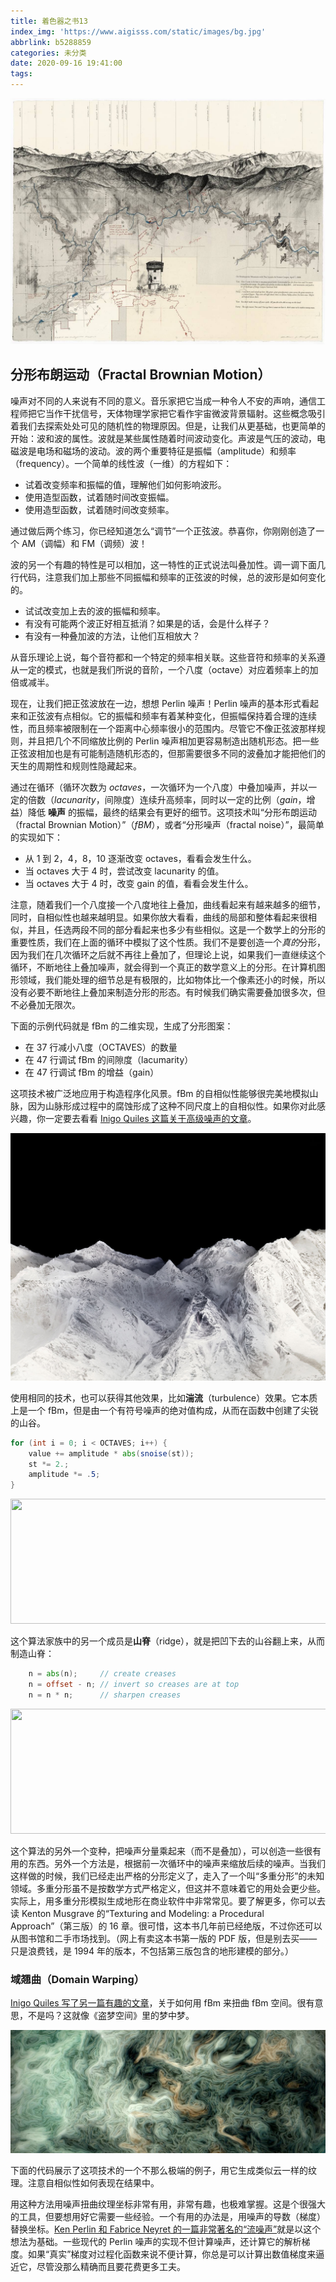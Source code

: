 ```yaml
---
title: 着色器之书13
index_img: 'https://www.aigisss.com/static/images/bg.jpg'
abbrlink: b5288859
categories: 未分类
date: 2020-09-16 19:41:00
tags:
---
```


![Due East over Shadequarter Mountain - Matthew Rangel (../../../../Github/thebookofshaders/13/rangel.jpg) ](%E7%9D%80%E8%89%B2%E5%99%A8%E4%B9%8B%E4%B9%A613/rangel.jpg)

## 分形布朗运动（Fractal Brownian Motion）

噪声对不同的人来说有不同的意义。音乐家把它当成一种令人不安的声响，通信工程师把它当作干扰信号，天体物理学家把它看作宇宙微波背景辐射。这些概念吸引着我们去探索处处可见的随机性的物理原因。但是，让我们从更基础，也更简单的开始：波和波的属性。波就是某些属性随着时间波动变化。声波是气压的波动，电磁波是电场和磁场的波动。波的两个重要特征是振幅（amplitude）和频率（frequency）。一个简单的线性波（一维）的方程如下：

<div class="simpleFunction" data="
float amplitude = 1.;
float frequency = 1.;
y = amplitude * sin(x * frequency);
"></div>


* 试着改变频率和振幅的值，理解他们如何影响波形。
* 使用造型函数，试着随时间改变振幅。
* 使用造型函数，试着随时间改变频率。

通过做后两个练习，你已经知道怎么“调节”一个正弦波。恭喜你，你刚刚创造了一个 AM（调幅）和 FM（调频）波！

波的另一个有趣的特性是可以相加，这一特性的正式说法叫叠加性。调一调下面几行代码，注意我们加上那些不同振幅和频率的正弦波的时候，总的波形是如何变化的。

<div class="simpleFunction" data="
float amplitude = 1.;
float frequency = 1.;
y = sin(x * frequency);
float t = 0.01*(-u_time*130.0);
y += sin(x*frequency*2.1 + t)*4.5;
y += sin(x*frequency*1.72 + t*1.121)*4.0;
y += sin(x*frequency*2.221 + t*0.437)*5.0;
y += sin(x*frequency*3.1122+ t*4.269)*2.5;
y *= amplitude*0.06;
"></div>


* 试试改变加上去的波的振幅和频率。
* 有没有可能两个波正好相互抵消？如果是的话，会是什么样子？
* 有没有一种叠加波的方法，让他们互相放大？

从音乐理论上说，每个音符都和一个特定的频率相关联。这些音符和频率的关系遵从一定的模式，也就是我们所说的音阶，一个八度（octave）对应着频率上的加倍或减半。

现在，让我们把正弦波放在一边，想想 Perlin 噪声！Perlin 噪声的基本形式看起来和正弦波有点相似。它的振幅和频率有着某种变化，但振幅保持着合理的连续性，而且频率被限制在一个距离中心频率很小的范围内。尽管它不像正弦波那样规则，并且把几个不同缩放比例的 Perlin 噪声相加更容易制造出随机形态。把一些正弦波相加也是有可能制造随机形态的，但那需要很多不同的波叠加才能把他们的天生的周期性和规则性隐藏起来。

通过在循环（循环次数为 *octaves*，一次循环为一个八度）中叠加噪声，并以一定的倍数（*lacunarity*，间隙度）连续升高频率，同时以一定的比例（*gain*，增益）降低 **噪声** 的振幅，最终的结果会有更好的细节。这项技术叫“分形布朗运动（fractal Brownian Motion）”（*fBM*），或者“分形噪声（fractal noise）”，最简单的实现如下：

<div class="simpleFunction" data="// Properties
const int octaves = 1;
float lacunarity = 2.0;
float gain = 0.5;
//
// Initial values
float amplitude = 0.5;
float frequency = 1.;
//
// Loop of octaves
for (int i = 0; i < octaves; i++) {
&#9;y += amplitude * noise(frequency*x);
&#9;frequency *= lacunarity;
&#9;amplitude *= gain;
}"></div>


* 从 1 到 2，4，8，10 逐渐改变 octaves，看看会发生什么。
* 当 octaves 大于 4 时，尝试改变 lacunarity 的值。
* 当 octaves 大于 4 时，改变 gain 的值，看看会发生什么。

注意，随着我们一个八度接一个八度地往上叠加，曲线看起来有越来越多的细节，同时，自相似性也越来越明显。如果你放大看看，曲线的局部和整体看起来很相似，并且，任选两段不同的部分看起来也多少有些相似。这是一个数学上的分形的重要性质，我们在上面的循环中模拟了这个性质。我们不是要创造一个*真的*分形，因为我们在几次循环之后就不再往上叠加了，但理论上说，如果我们一直继续这个循环，不断地往上叠加噪声，就会得到一个真正的数学意义上的分形。在计算机图形领域，我们能处理的细节总是有极限的，比如物体比一个像素还小的时候，所以没有必要不断地往上叠加来制造分形的形态。有时候我们确实需要叠加很多次，但不必叠加无限次。

下面的示例代码就是 fBm 的二维实现，生成了分形图案：



<div class="container" style="margin:0;padding:0">
    <div class="codeAndCanvas" data="/blog/glsl/13/2d-fbm.frag" style="width:100%;height:auto;margin-bottom:10px"></div>
</div>

* 在 37 行减小八度（OCTAVES）的数量
* 在 47 行调试 fBm 的间隙度（lacumarity）
* 在 47 行调试 fBm 的增益（gain）

这项技术被广泛地应用于构造程序化风景。fBm 的自相似性能够很完美地模拟山脉，因为山脉形成过程中的腐蚀形成了这种不同尺度上的自相似性。如果你对此感兴趣，你一定要去看看 [Inigo Quiles 这篇关于高级噪声的文章](http://www.iquilezles.org/www/articles/morenoise/morenoise.htm)。

![Blackout - Dan Holdsworth (../../../../Github/thebookofshaders/13/holdsworth.jpg)](%E7%9D%80%E8%89%B2%E5%99%A8%E4%B9%8B%E4%B9%A613/holdsworth.jpg)

使用相同的技术，也可以获得其他效果，比如**湍流**（turbulence）效果。它本质上是一个 fBm，但是由一个有符号噪声的绝对值构成，从而在函数中创建了尖锐的山谷。

```glsl
for (int i = 0; i < OCTAVES; i++) {
    value += amplitude * abs(snoise(st));
    st *= 2.;
    amplitude *= .5;
}
```

<a href="../edit.php#13/turbulence.frag"><img src="b5288859/turbulence-long-1600256780542.png"  width="520px" height="200px"></img></a>

这个算法家族中的另一个成员是**山脊**（ridge），就是把凹下去的山谷翻上来，从而制造山脊：

```glsl
    n = abs(n);     // create creases
    n = offset - n; // invert so creases are at top
    n = n * n;      // sharpen creases
```

<a href="../edit.php#13/ridge.frag"><img src="b5288859/ridge-long.png"  width="520px" height="200px"></img></a>

这个算法的另外一个变种，把噪声分量乘起来（而不是叠加），可以创造一些很有用的东西。另外一个方法是，根据前一次循环中的噪声来缩放后续的噪声。当我们这样做的时候，我们已经走出严格的分形定义了，走入了一个叫“多重分形”的未知领域。多重分形虽不是按数学方式严格定义，但这并不意味着它的用处会更少些。 实际上，用多重分形模拟生成地形在商业软件中非常常见。要了解更多，你可以去读 Kenton Musgrave 的“Texturing and Modeling: a Procedural Approach”（第三版）的 16 章。很可惜，这本书几年前已经绝版，不过你还可以从图书馆和二手市场找到。（网上有卖这本书第一版的 PDF 版，但是别去买——只是浪费钱，是 1994 年的版本，不包括第三版包含的地形建模的部分。）

### 域翘曲（Domain Warping）

[Inigo Quiles 写了另一篇有趣的文章](http://www.iquilezles.org/www/articles/warp/warp.htm)，关于如何用 fBm 来扭曲 fBm 空间。很有意思，不是吗？这就像《盗梦空间》里的梦中梦。

![ f(../../../../Github/thebookofshaders/13/quiles.jpg) = fbm( p + fbm( p + fbm( p ) ) ) - Inigo Quiles (2002)](%E7%9D%80%E8%89%B2%E5%99%A8%E4%B9%8B%E4%B9%A613/quiles.jpg)

下面的代码展示了这项技术的一个不那么极端的例子，用它生成类似云一样的纹理。注意自相似性如何表现在结果中。


<div class="container" style="margin:0;padding:0">
    <div class="codeAndCanvas" data="/blog/glsl/13/clouds.frag" style="width:100%;height:auto;margin-bottom:10px"></div>
</div>

用这种方法用噪声扭曲纹理坐标非常有用，非常有趣，也极难掌握。这是个很强大的工具，但要想用好它需要一些经验。一个有用的办法是，用噪声的导数（梯度）替换坐标。[Ken Perlin 和 Fabrice Neyret 的一篇非常著名的“流噪声”](http://evasion.imag.fr/Publications/2001/PN01/)就是以这个想法为基础。一些现代的 Perlin 噪声的实现不但计算噪声，还计算它的解析梯度。如果“真实”梯度对过程化函数来说不便计算，你总是可以计算出数值梯度来逼近它，尽管没那么精确而且要花费更多工夫。